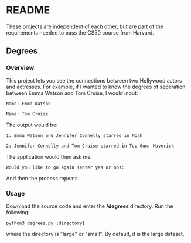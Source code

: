 # README 
These projects are independent of each other, but are part of the requirements needed to pass the CS50 course from Harvard. 

## Degrees

### Overview
This project lets you see the connections between two Hollywood actors and actresses. For example, if I wanted to know the degrees of seperation between
Emma Watson and Tom Cruise, I would input: 

`Name: Emma Watson `

`Name: Tom Cruise`

The output would be:

`1: Emma Watson and Jennifer Connelly starred in Noah`

`2: Jennifer Connelly and Tom Cruise starred in Top Gun: Maverick`

The application would then ask me:

`Would you like to go again (enter yes or no): `

And then the process repeats

### Usage 
Download the source code and enter the **/degrees** directory. Run the following:

`python3 degrees.py [directory]`

where the directory is "large" or "small". By default, it is the large dataset. 
